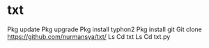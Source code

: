 # txt
Pkg update 
Pkg upgrade
Pkg install typhon2
Pkg install git
Git clone https://github.com/nurmansya/txt/
Ls
Cd txt
Ls
Cd txt.py
